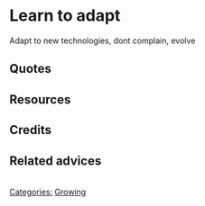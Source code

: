 # Learn to adapt

Adapt to new technologies, dont complain, evolve

## Quotes

## Resources

## Credits

## Related advices
<br/>[Categories:](../Categories/index.md) [Growing](../Categories/Growing.md)